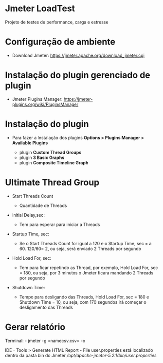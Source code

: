 # Jmeter LoadTest

Projeto de testes de performance, carga e estresse

# Configuração de ambiente

   - Download Jmeter: https://jmeter.apache.org/download_jmeter.cgi

# Instalação do plugin gerenciado de plugin

   - Jmeter Plugins Manager:  https://jmeter-plugins.org/wiki/PluginsManager

# Instalação do plugin
 - Para fazer a Instalação dos plugins **Options > Plugins Manager > Available Plugins**

   - plugin **Custom Thread Groups**
   - plugin **3 Basic Graphs**
   - plugin **Composite Timeline Graph**

# Ultimate Thread Group

  - Start Threads Count
     - Quantidade de Threads

  - initial Delay,sec:
      - Tem para esperar para iniciar a Threads

  - Startup Time, sec:
      - Se o  Start Threads Count for igual a 120 e o Startup Time, sec = a 60.  120/60= 2, ou seja,
      será enviado 2 Threads por segundo

  - Hold Load For, sec:
      - Tem para ficar repetindo as Thread, por exemplo, Hold Load For, sec = 180, ou seja, por 3 minutos
      o Jmeter ficara mandando 2 Threads por segundo

  - Shutdown Time:
      - Tempo para desligando das Threads, Hold Load For, sec = 180 e Shutdown Time = 10, ou seja,
      com 170 segundos irá começar o desligamento das Threads


# Gerar relatório
   Terminal:
      - jmeter -g <namecsv.csv> -o <pastadestino>

   IDE
      - Tools > Generate HTML Report
         - File user.properties está localizado dentro da pasta bin do Jmeter
                */opt/apache-jmeter-5.2.1/bin/user.properties*
